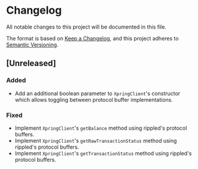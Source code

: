 # Changelog

All notable changes to this project will be documented in this file.

The format is based on [Keep a Changelog](https://keepachangelog.com/en/1.0.0/),
and this project adheres to [Semantic Versioning](https://semver.org/spec/v2.0.0.html).

## [Unreleased]

### Added
- Add an additional boolean parameter to `XpringClient`'s constructor which allows toggling between protocol buffer implementations.

### Fixed
- Implement `XpringClient`'s `getBalance` method using rippled's protocol buffers. 
- Implement `XpringClient`'s `getRawTransactionStatus` method using rippled's protocol buffers. 
- Implement `XpringClient`'s `getTransactionStatus` method using rippled's protocol buffers.
